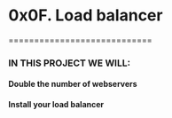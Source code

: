 <h1>0x0F. Load balancer</h1>
============================

<h3>IN THIS PROJECT WE WILL:</h3>
<h4>Double the number of webservers</h4>
<h4>Install your load balancer</h4>
